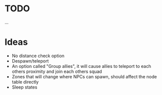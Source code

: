 # TODO
...

# Ideas
- No distance check option
- Despawn/teleport
- An option called "Group allies", it will cause allies to teleport to each others proximity and join each others squad
- Zones that will change where NPCs can spawn, should affect the node table directly
- Sleep states